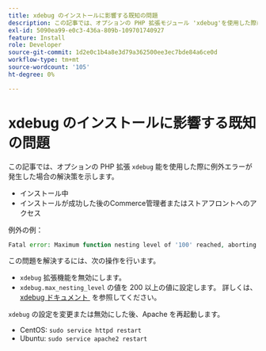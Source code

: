 ```yaml
---
title: xdebug のインストールに影響する既知の問題
description: この記事では、オプションの PHP 拡張モジュール 'xdebug'を使用した際に例外エラーが発生した場合の解決策を提供します。
exl-id: 5090ea99-e0c3-436a-809b-109701740927
feature: Install
role: Developer
source-git-commit: 1d2e0c1b4a8e3d79a362500ee3ec7bde84a6ce0d
workflow-type: tm+mt
source-wordcount: '105'
ht-degree: 0%

---
```


# xdebug のインストールに影響する既知の問題

この記事では、オプションの PHP 拡張 `xdebug` 能を使用した際に例外エラーが発生した場合の解決策を示します。

* インストール中
* インストールが成功した後のCommerce管理者またはストアフロントへのアクセス

例外の例：

```php
Fatal error: Maximum function nesting level of '100' reached, aborting!
```

この問題を解決するには、次の操作を行います。

* `xdebug` 拡張機能を無効にします。
* `xdebug.max_nesting_level` の値を 200 以上の値に設定します。 詳しくは、[xdebug ドキュメント &#x200B;](http://xdebug.org/docs/basic#max_nesting_level) を参照してください。

`xdebug` の設定を変更または無効にした後、Apache を再起動します。

* CentOS: `sudo service httpd restart`
* Ubuntu: `sudo service apache2 restart`
